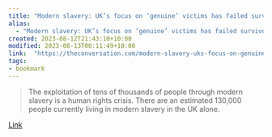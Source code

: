 ```yaml
---
title: "Modern slavery: UK’s focus on ‘genuine’ victims has failed survivors since the 1800s"
alias:
  - "Modern slavery: UK’s focus on ‘genuine’ victims has failed survivors since the 1800s"
created: 2023-08-12T21:43:10+10:00
modified: 2023-08-13T00:11:49+10:00
link:  "https://theconversation.com/modern-slavery-uks-focus-on-genuine-victims-has-failed-survivors-since-the-1800s-192528"
tags:
- bookmark
---
```


> The exploitation of tens of thousands of people through modern slavery is a human rights crisis. There are an estimated 130,000 people currently living in modern slavery in the UK alone.

[Link](https://theconversation.com/modern-slavery-uks-focus-on-genuine-victims-has-failed-survivors-since-the-1800s-192528)
